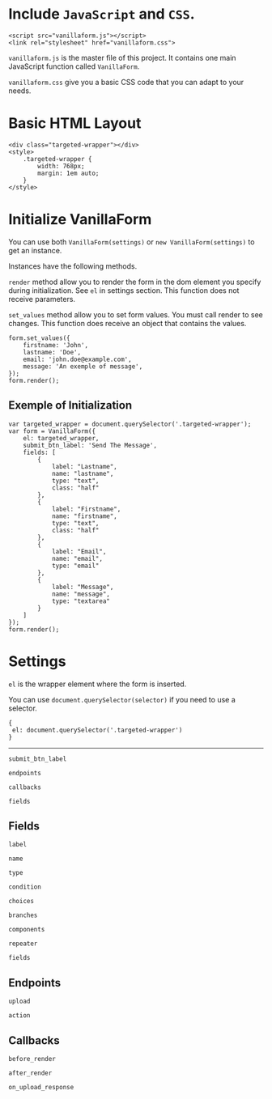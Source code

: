 # Include `JavaScript` and `CSS`.

```
<script src="vanillaform.js"></script>
<link rel="stylesheet" href="vanillaform.css">
```

`vanillaform.js` is the master file of this project. It contains one main JavaScript function called `VanillaForm`.

`vanillaform.css` give you a basic CSS code that you can adapt to your needs.

# Basic HTML Layout

```
<div class="targeted-wrapper"></div>
<style>
    .targeted-wrapper { 
        width: 768px;
        margin: 1em auto;
    }
</style>
```

# Initialize VanillaForm

You can use both `VanillaForm(settings)` or `new VanillaForm(settings)` to get an instance.

Instances have the following methods.

`render` method allow you to render the form in the dom element you specify during initialization. See `el` in settings section. This function does not receive parameters.

`set_values` method allow you to set form values. You must call render to see changes. This function does receive an object that contains the values.

```
form.set_values({
    firstname: 'John',
    lastname: 'Doe',
    email: 'john.doe@example.com',
    message: 'An exemple of message',
});
form.render();
```

## Exemple of Initialization

```
var targeted_wrapper = document.querySelector('.targeted-wrapper');
var form = VanillaForm({
    el: targeted_wrapper,
    submit_btn_label: 'Send The Message',
    fields: [
        {
            label: "Lastname",
            name: "lastname",
            type: "text",
            class: "half"
        },
        {
            label: "Firstname",
            name: "firstname",
            type: "text",
            class: "half"
        },
        {
            label: "Email",
            name: "email",
            type: "email"
        },
        {
            label: "Message",
            name: "message",
            type: "textarea"
        }
    ]
});
form.render();
```

# Settings

`el` is the wrapper element where the form is inserted.

You can use `document.querySelector(selector)` if you need to use a selector.

```
{
 el: document.querySelector('.targeted-wrapper')
}
```

***

`submit_btn_label`

`endpoints`

`callbacks`

`fields`

## Fields

`label`

`name`

`type`

`condition`

`choices`

`branches`

`components`

`repeater`

`fields`

## Endpoints

`upload`

`action`

## Callbacks

`before_render`

`after_render`

`on_upload_response`


